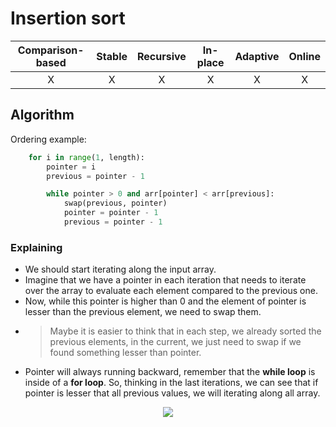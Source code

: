 # Insertion sort

| Comparison-based | Stable | Recursive | In-place | Adaptive | Online |
| :---:  | :---:  | :---:  | :---: |:---:  | :---: |
| X | X | X | X | X | X |


## Algorithm

Ordering example:

```python
    for i in range(1, length):
        pointer = i
        previous = pointer - 1

        while pointer > 0 and arr[pointer] < arr[previous]:
            swap(previous, pointer)
            pointer = pointer - 1
            previous = pointer - 1
```
### Explaining

- We should start iterating along the input array.
- Imagine that we have a pointer in each iteration that needs to iterate over the array to evaluate each element compared to the previous one.
- Now, while this pointer is higher than 0 and the element of pointer is lesser than the previous element, we need to swap them.
- > Maybe it is easier to think that in each step, we already sorted the previous elements, in the current, we just need to swap if we found something lesser than pointer.
- Pointer will always running backward, remember that the **while loop** is inside of a **for loop**. So, thinking in the last iterations, we can see that if pointer is lesser that all previous values, we will iterating along all array.

<p align="center">
    <img src="https://upload.wikimedia.org/wikipedia/commons/0/0f/Insertion-sort-example-300px.gif">
</p>
